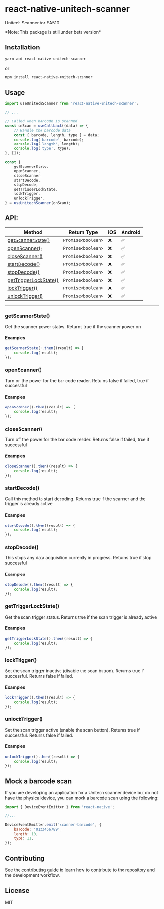 # react-native-unitech-scanner

Unitech Scanner for EA510

\*Note: This package is still under beta version\*

## Installation

```sh
yarn add react-native-unitech-scanner
```

or

```sh
npm install react-native-unitech-scanner
```

## Usage

```js
import useUnitechScanner from 'react-native-unitech-scanner';

// ...

// Called when barcode is scanned
const onScan = useCallback((data) => {
	// Handle the barcode data
	const { barcode, length, type } = data;
	console.log('barcode', barcode);
	console.log('length', length);
	console.log('type', type);
}, []);

const {
	getScannerState,
	openScanner,
	closeScanner,
	startDecode,
	stopDecode,
	getTriggerLockState,
	lockTrigger,
	unlockTrigger,
} = useUnitechScanner(onScan);
```

## API:

| Method                                        | Return Type        | iOS | Android |
| --------------------------------------------- | ------------------ | --- | ------- |
| [getScannerState()](#getScannerState)         | `Promise<boolean>` | ❌  | ✅      |
| [openScanner()](#openScanner)                 | `Promise<boolean>` | ❌  | ✅      |
| [closeScanner()](#closeScanner)               | `Promise<boolean>` | ❌  | ✅      |
| [startDecode()](#startDecode)                 | `Promise<boolean>` | ❌  | ✅      |
| [stopDecode()](#stopDecode)                   | `Promise<boolean>` | ❌  | ✅      |
| [getTriggerLockState()](#getTriggerLockState) | `Promise<boolean>` | ❌  | ✅      |
| [lockTrigger()](#lockTrigger)                 | `Promise<boolean>` | ❌  | ✅      |
| [unlockTrigger()](#unlockTrigger)             | `Promise<boolean>` | ❌  | ✅      |

---

### getScannerState()

Get the scanner power states. Returns true if the scanner power on

#### Examples

```js
getScannerState().then((result) => {
	console.log(result);
});
```

### openScanner()

Turn on the power for the bar code reader. Returns false if failed, true if successful

#### Examples

```js
openScanner().then((result) => {
	console.log(result);
});
```

### closeScanner()

Turn off the power for the bar code reader. Returns false if failed, true if successful

#### Examples

```js
closeScanner().then((result) => {
	console.log(result);
});
```

### startDecode()

Call this method to start decoding. Returns true if the scanner and the trigger is already active

#### Examples

```js
startDecode().then((result) => {
	console.log(result);
});
```

### stopDecode()

This stops any data acquisition currently in progress. Returns true if stop successful

#### Examples

```js
stopDecode().then((result) => {
	console.log(result);
});
```

### getTriggerLockState()

Get the scan trigger status. Returns true if the scan trigger is already active

#### Examples

```js
getTriggerLockState().then((result) => {
	console.log(result);
});
```

### lockTrigger()

Set the scan trigger inactive (disable the scan button). Returns true if successful. Returns false if failed.

#### Examples

```js
lockTrigger().then((result) => {
	console.log(result);
});
```

### unlockTrigger()

Set the scan trigger active (enable the scan button). Returns true if successful. Returns false if failed.

#### Examples

```js
unlockTrigger().then((result) => {
	console.log(result);
});
```

## Mock a barcode scan

If you are developing an application for a Unitech scanner device but do not have the physical device, you can mock a barcode scan using the following:

```js
import { DeviceEventEmitter } from 'react-native';

//...

DeviceEventEmitter.emit('scanner-barcode', {
	barcode: '0123456789',
	length: 10,
	type: 11,
});
```

## Contributing

See the [contributing guide](CONTRIBUTING.md) to learn how to contribute to the repository and the development workflow.

## License

MIT
